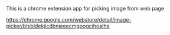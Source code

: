 This is a chrome extension app for picking image from web page

https://chrome.google.com/webstore/detail/image-picker/bhibldekjicdbnjeeecmgoogcihoalhe

